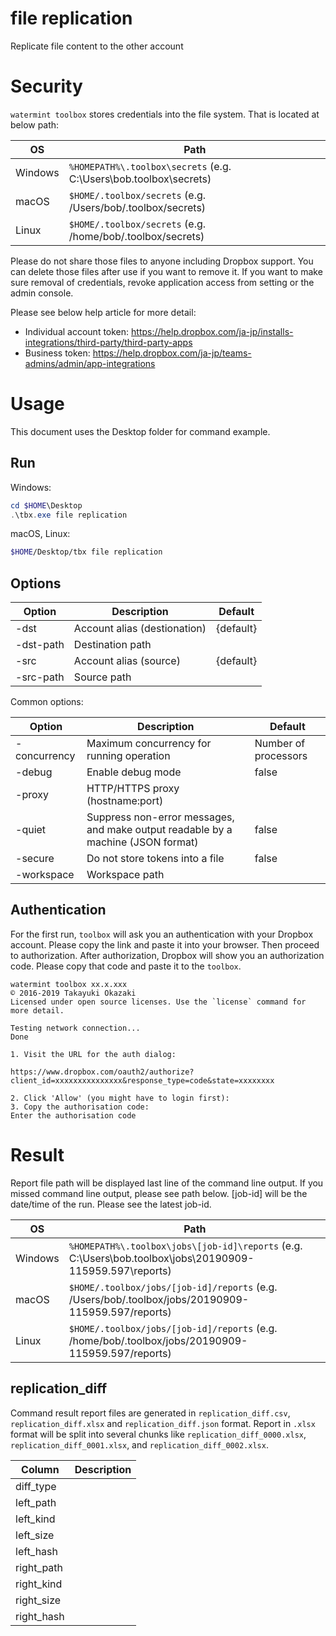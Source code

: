 # file replication 

Replicate file content to the other account



# Security

`watermint toolbox` stores credentials into the file system. That is located at below path:

| OS       | Path                                                               |
| -------- | ------------------------------------------------------------------ |
| Windows  | `%HOMEPATH%\.toolbox\secrets` (e.g. C:\Users\bob\.toolbox\secrets) |
| macOS    | `$HOME/.toolbox/secrets` (e.g. /Users/bob/.toolbox/secrets)        |
| Linux    | `$HOME/.toolbox/secrets` (e.g. /home/bob/.toolbox/secrets)         |

Please do not share those files to anyone including Dropbox support.
You can delete those files after use if you want to remove it.
If you want to make sure removal of credentials, revoke application access from setting or the admin console.

Please see below help article for more detail:

* Individual account token: https://help.dropbox.com/ja-jp/installs-integrations/third-party/third-party-apps
* Business token: https://help.dropbox.com/ja-jp/teams-admins/admin/app-integrations

# Usage

This document uses the Desktop folder for command example. 

## Run

Windows:

```powershell
cd $HOME\Desktop
.\tbx.exe file replication 
```

macOS, Linux:

```bash
$HOME/Desktop/tbx file replication 
```



## Options

| Option    | Description                  | Default   |
|-----------|------------------------------|-----------|
| -dst      | Account alias (destionation) | {default} |
| -dst-path | Destination path             |           |
| -src      | Account alias (source)       | {default} |
| -src-path | Source path                  |           |


Common options:

| Option       | Description                                                                      | Default              |
|--------------|----------------------------------------------------------------------------------|----------------------|
| -concurrency | Maximum concurrency for running operation                                        | Number of processors |
| -debug       | Enable debug mode                                                                | false                |
| -proxy       | HTTP/HTTPS proxy (hostname:port)                                                 |                      |
| -quiet       | Suppress non-error messages, and make output readable by a machine (JSON format) | false                |
| -secure      | Do not store tokens into a file                                                  | false                |
| -workspace   | Workspace path                                                                   |                      |


## Authentication

For the first run, `toolbox` will ask you an authentication with your Dropbox account. 
Please copy the link and paste it into your browser. Then proceed to authorization.
After authorization, Dropbox will show you an authorization code.
Please copy that code and paste it to the `toolbox`.

```
watermint toolbox xx.x.xxx
© 2016-2019 Takayuki Okazaki
Licensed under open source licenses. Use the `license` command for more detail.

Testing network connection...
Done

1. Visit the URL for the auth dialog:

https://www.dropbox.com/oauth2/authorize?client_id=xxxxxxxxxxxxxxx&response_type=code&state=xxxxxxxx

2. Click 'Allow' (you might have to login first):
3. Copy the authorisation code:
Enter the authorisation code
```


# Result

Report file path will be displayed last line of the command line output.
If you missed command line output, please see path below.
[job-id] will be the date/time of the run. Please see the latest job-id.

| OS      | Path                                                                                                      |
| ------- | --------------------------------------------------------------------------------------------------------- |
| Windows | `%HOMEPATH%\.toolbox\jobs\[job-id]\reports` (e.g. C:\Users\bob\.toolbox\jobs\20190909-115959.597\reports) |
| macOS   | `$HOME/.toolbox/jobs/[job-id]/reports` (e.g. /Users/bob/.toolbox/jobs/20190909-115959.597/reports)        |
| Linux   | `$HOME/.toolbox/jobs/[job-id]/reports` (e.g. /home/bob/.toolbox/jobs/20190909-115959.597/reports)         |



## replication_diff 

Command result report files are generated in `replication_diff.csv`, `replication_diff.xlsx` and `replication_diff.json` format.
Report in `.xlsx` format will be split into several chunks like `replication_diff_0000.xlsx`, `replication_diff_0001.xlsx`, and `replication_diff_0002.xlsx`.   

| Column     | Description |
|------------|-------------|
| diff_type  |             |
| left_path  |             |
| left_kind  |             |
| left_size  |             |
| left_hash  |             |
| right_path |             |
| right_kind |             |
| right_size |             |
| right_hash |             |





